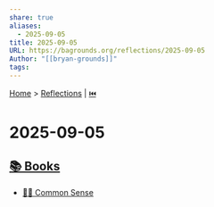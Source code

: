 ```yaml
---
share: true
aliases:
  - 2025-09-05
title: 2025-09-05
URL: https://bagrounds.org/reflections/2025-09-05
Author: "[[bryan-grounds]]"
tags:
---
```

[Home](../index.md) > [Reflections](./index.md) | [⏮️](./2025-09-04.md)  
# 2025-09-05  
## [📚 Books](../books/index.md)  
- [🧠💡 Common Sense](../books/common-sense.md)